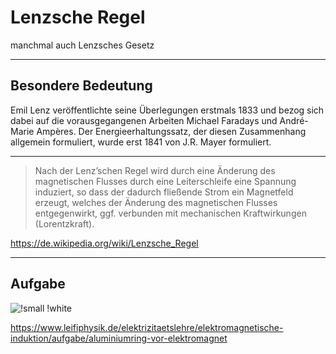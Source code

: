 # Lenzsche Regel

manchmal auch Lenzsches Gesetz

---

## Besondere Bedeutung

Emil Lenz veröffentlichte seine Überlegungen erstmals 1833 und bezog sich dabei auf die vorausgegangenen Arbeiten Michael Faradays und André-Marie Ampères. Der Energieerhaltungssatz, der diesen Zusammenhang allgemein formuliert, wurde erst 1841 von J.R. Mayer formuliert.


---

> Nach der Lenz’schen Regel wird durch eine Änderung des magnetischen Flusses durch eine Leiterschleife eine Spannung induziert, so dass der dadurch fließende Strom ein Magnetfeld erzeugt, welches der Änderung des magnetischen Flusses entgegenwirkt, ggf. verbunden mit mechanischen Kraftwirkungen (Lorentzkraft).

https://de.wikipedia.org/wiki/Lenzsche_Regel

---

## Aufgabe

![!small !white](https://www.leifiphysik.de/sites/default/files/medien/Aluminiumring_vor_Elektromagnet_Bild_1.svg)

https://www.leifiphysik.de/elektrizitaetslehre/elektromagnetische-induktion/aufgabe/aluminiumring-vor-elektromagnet 